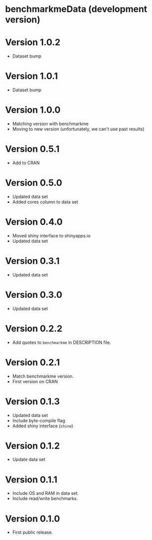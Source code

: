 # benchmarkmeData (development version)

# Version 1.0.2
  * Dataset bump

# Version 1.0.1
  * Dataset bump

# Version 1.0.0
  * Matching version with benchmarkme
  * Moving to new version (unfortunately, we can't use past results)

# Version 0.5.1
  * Add to CRAN

# Version 0.5.0
  * Updated data set
  * Added cores column to data set

# Version 0.4.0
  * Moved shiny interface to shinyapps.io
  * Updated data set

# Version 0.3.1
  * Updated data set
  
# Version 0.3.0
  * Updated data set

# Version 0.2.2
  * Add quotes to `benchmarkme` in DESCRIPTION file.
  
# Version 0.2.1
  * Match benchmarkme version.
  * First version on CRAN

# Version 0.1.3
  * Updated data set
  * Include byte-compile flag
  * Added shiny interface (`shine`)

# Version 0.1.2
  * Update data set

# Version 0.1.1
  * Include OS and RAM in data set.
  * Include read/write benchmarks.

# Version 0.1.0
  * First public release.
